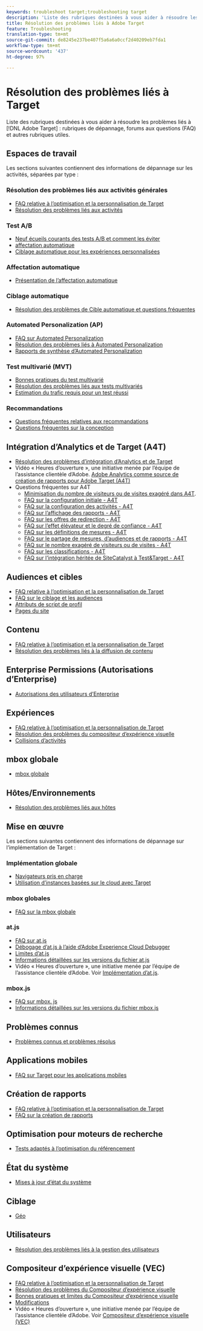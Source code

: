 ```yaml
---
keywords: troubleshoot target;troubleshooting target
description: 'Liste des rubriques destinées à vous aider à résoudre les problèmes liés à Adobe Target : rubriques de dépannage, forums aux questions (FAQ) et autres rubriques utiles.'
title: Résolution des problèmes liés à Adobe Target
feature: Troubleshooting
translation-type: tm+mt
source-git-commit: de8245e237be407f5a6a6a0ccf2d40209eb7fda1
workflow-type: tm+mt
source-wordcount: '437'
ht-degree: 97%

---
```



# Résolution des problèmes liés à Target

Liste des rubriques destinées à vous aider à résoudre les problèmes liés à [!DNL Adobe Target] : rubriques de dépannage, forums aux questions (FAQ) et autres rubriques utiles.

## Espaces de travail

Les sections suivantes contiennent des informations de dépannage sur les activités, séparées par type :

### Résolution des problèmes liés aux activités générales

* [FAQ relative à l’optimisation et la personnalisation de Target](/help/c-intro/cmp-target-standard-cheatsheet.md)
* [Résolution des problèmes liés aux activités](/help/c-activities/c-troubleshooting-activities/troubleshooting-activities.md)

### Test A/B

* [Neuf écueils courants des tests A/B et comment les éviter](/help/c-activities/t-test-ab/common-ab-testing-pitfalls.md)
* [affectation automatique](/help/c-activities/automated-traffic-allocation/automated-traffic-allocation.md)
* [Ciblage automatique pour les expériences personnalisées](/help/c-activities/auto-target/auto-target-to-optimize.md)

### Affectation automatique

* [Présentation de l’affectation automatique](/help/c-activities/automated-traffic-allocation/automated-traffic-allocation.md#section_0E72C1D72DE74F589F965D4B1763E5C3)

### Ciblage automatique

* [Résolution des problèmes de Cible automatique et questions fréquentes](/help/c-activities/auto-target/auto-target-troubleshooting-faqs.md)

### Automated Personalization (AP)

* [FAQ sur Automated Personalization](/help/c-activities/t-automated-personalization/automated-personalization-faq.md)
* [Résolution des problèmes liés à Automated Personalization](/help/c-activities/t-automated-personalization/ap-trouble.md)
* [Rapports de synthèse d’Automated Personalization](/help/c-reports/reports-ap.md)

### Test multivarié (MVT)

* [Bonnes pratiques du test multivarié](/help/c-activities/c-multivariate-testing/best-practices.md)
* [Résolution des problèmes liés aux tests multivariés](/help/c-activities/c-multivariate-testing/best-practices.md)
* [Estimation du trafic requis pour un test réussi](/help/c-activities/c-multivariate-testing/t-create-multivariate-test/traffic-estimator.md)

### Recommandations

* [Questions fréquentes relatives aux recommandations](/help/c-recommendations/c-recommendations-faq/recommendations-faq.md)
* [Questions fréquentes sur la conception](/help/c-recommendations/c-design-overview/template-faq.md)

## Intégration d’Analytics et de Target (A4T)

* [Résolution des problèmes d’intégration d’Analytics et de Target](/help/c-integrating-target-with-mac/a4t/c-a4t-troubleshooting/a4t-troubleshooting.md)
* Vidéo « Heures d’ouverture », une initiative menée par l’équipe de l’assistance clientèle d’Adobe. [Adobe Analytics comme source de création de rapports pour Adobe Target (A4T)](/help/c-integrating-target-with-mac/a4t/a4t.md)
* Questions fréquentes sur A4T
   * [Minimisation du nombre de visiteurs ou de visites exagéré dans A4T](/help/c-integrating-target-with-mac/a4t/c-a4t-troubleshooting/minimizing-inflated-visit-and-visitor-counts-a4t.md).
   * [FAQ sur la configuration initiale - A4T](/help/c-integrating-target-with-mac/a4t/r-a4t-faq/a4t-faq-initial-provisioning.md)
   * [FAQ sur la configuration des activités - A4T](/help/c-integrating-target-with-mac/a4t/r-a4t-faq/a4t-faq-activity-setup.md)
   * [FAQ sur l’affichage des rapports - A4T](/help/c-integrating-target-with-mac/a4t/r-a4t-faq/a4t-faq-viewing-reports.md)
   * [FAQ sur les offres de redirection - A4T](/help/c-integrating-target-with-mac/a4t/r-a4t-faq/a4t-faq-redirect-offers.md)
   * [FAQ sur l’effet élévateur et le degré de confiance - A4T](/help/c-integrating-target-with-mac/a4t/r-a4t-faq/a4t-faq-lift-and-confidence.md)
   * [FAQ sur les définitions de mesures - A4T](/help/c-integrating-target-with-mac/a4t/r-a4t-faq/a4t-faq-metric-definition.md)
   * [FAQ sur le partage de mesures, d’audiences et de rapports - A4T](/help/c-target/c-troubleshooting-targets-and-audiences/a4t-faq-sharing-metrics-audiences-reports.md)
   * [FAQ sur le nombre exagéré de visiteurs ou de visites - A4T](/help/c-integrating-target-with-mac/a4t/r-a4t-faq/a4t-faq-inflated-visit-and-visitor-counts.md)
   * [FAQ sur les classifications - A4T](/help/c-integrating-target-with-mac/a4t/r-a4t-faq/a4t-faq-classifications.md)
   * [FAQ sur l’intégration héritée de SiteCatalyst à Test&amp;Target - A4T](/help/c-integrating-target-with-mac/a4t/r-a4t-faq/a4t-faq-old-integration.md)

## Audiences et cibles

* [FAQ relative à l’optimisation et la personnalisation de Target](/help/c-intro/cmp-target-standard-cheatsheet.md)
* [FAQ sur le ciblage et les audiences](/help/c-target/c-troubleshooting-targets-and-audiences/troubleshooting-targets-and-audiences.md)
* [Attributs de script de profil](/help/c-target/c-visitor-profile/profile-parameters.md)
* [Pages du site](/help/c-target/c-audiences/c-target-rules/site-pages.md)

## Contenu

* [FAQ relative à l’optimisation et la personnalisation de Target](/help/c-intro/cmp-target-standard-cheatsheet.md)
* [Résolution des problèmes liés à la diffusion de contenu](/help/c-activities/c-troubleshooting-activities/content-trouble.md)

## Enterprise Permissions (Autorisations d’Enterprise)

* [Autorisations des utilisateurs d’Enterprise](/help/administrating-target/c-user-management/property-channel/property-channel.md)

## Expériences

* [FAQ relative à l’optimisation et la personnalisation de Target](/help/c-intro/cmp-target-standard-cheatsheet.md)
* [Résolution des problèmes du compositeur d’expérience visuelle](/help/c-experiences/c-visual-experience-composer/r-troubleshoot-composer/troubleshoot-composer.md)
* [Collisions d’activités](/help/c-experiences/c-visual-experience-composer/activity-collisions.md)

## mbox globale

* [mbox globale](/help/c-implementing-target/c-implementing-target-for-client-side-web/c-target-atjs-faq/global-mbox-frequently-asked-questions.md)

## Hôtes/Environnements

* [Résolution des problèmes liés aux hôtes](/help/administrating-target/hosts.md)

## Mise en œuvre

Les sections suivantes contiennent des informations de dépannage sur l’implémentation de Target :

### Implémentation globale

* [Navigateurs pris en charge](/help/c-implementing-target/c-considerations-before-you-implement-target/supported-browsers.md)
* [Utilisation d’instances basées sur le cloud avec Target](/help/c-implementing-target/c-implementing-target-for-client-side-web/c-target-debugging-atjs/targeting-using-cloud-based-instances.md)

### mbox globales

* [FAQ sur la mbox globale](/help/c-implementing-target/c-implementing-target-for-client-side-web/c-target-atjs-faq/global-mbox-frequently-asked-questions.md)

### at.js

* [FAQ sur at.js](/help/c-implementing-target/c-implementing-target-for-client-side-web/c-target-atjs-faq/target-atjs-faq.md)
* [Débogage d’at.js à l’aide d’Adobe Experience Cloud Debugger](/help/c-implementing-target/c-implementing-target-for-client-side-web/c-target-debugging-atjs/target-debugging-atjs.md)
* [Limites d’at.js](/help/c-implementing-target/c-implementing-target-for-client-side-web/t-mbox-download/c-target-atjs-implementation/target-atjs-limitations.md)
* [Informations détaillées sur les versions du fichier at.js](/help/c-implementing-target/c-implementing-target-for-client-side-web/target-atjs-versions.md)
* Vidéo « Heures d’ouverture », une initiative menée par l’équipe de l’assistance clientèle d’Adobe. Voir [Implémentation d’at.js](/help/c-implementing-target/c-implementing-target-for-client-side-web/t-mbox-download/c-target-atjs-implementation/target-atjs-implementation.md).

### mbox.js

* [FAQ sur mbox. js](/help/c-implementing-target/c-implementing-target-for-client-side-web/t-mbox-download/mboxjs-frequently-asked-questions.md)
* [Informations détaillées sur les versions du fichier mbox.js](/help/c-implementing-target/c-implementing-target-for-client-side-web/t-mbox-download/mboxjs-change-log.md)

## Problèmes connus

* [Problèmes connus et problèmes résolus](/help/r-release-notes/known-issues-resolved-issues.md)

## Applications mobiles

* [FAQ sur Target pour les applications mobiles](/help/c-target-mobile-app/target-for-mobile-apps-faq.md)

## Création de rapports

* [FAQ relative à l’optimisation et la personnalisation de Target](/help/c-intro/cmp-target-standard-cheatsheet.md)
* [FAQ sur la création de rapports](/help/c-reports/reporting-frequently-asked-questions.md)

## Optimisation pour moteurs de recherche

* [Tests adaptés à l’optimisation du référencement](/help/c-implementing-target/c-implementing-target-for-client-side-web/c-how-atjs-works/how-atjs-works.md)

## État du système

* [Mises à jour d’état du système](/help/r-release-notes/system-status-updates.md)

## Ciblage

* [Géo](/help/c-target/c-audiences/c-target-rules/geo.md)

## Utilisateurs

* [Résolution des problèmes liés à la gestion des utilisateurs](/help/administrating-target/c-user-management/c-user-management/troubleshooting-user-management.md)

## Compositeur d’expérience visuelle (VEC)

* [FAQ relative à l’optimisation et la personnalisation de Target](/help/c-intro/cmp-target-standard-cheatsheet.md)
* [Résolution des problèmes du Compositeur d’expérience visuelle](/help/c-experiences/c-visual-experience-composer/r-troubleshoot-composer/troubleshoot-composer.md)
* [Bonnes pratiques et limites du Compositeur d’expérience visuelle](/help/c-experiences/c-visual-experience-composer/experience-composer-best-practices.md)
* [Modifications](/help/c-experiences/c-visual-experience-composer/c-vec-code-editor/vec-code-editor.md)
* Vidéo « Heures d’ouverture », une initiative menée par l’équipe de l’assistance clientèle d’Adobe. Voir [Compositeur d’expérience visuelle (VEC)](/help/c-experiences/c-visual-experience-composer/visual-experience-composer.md)
